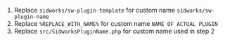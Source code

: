 1. Replace `sidworks/sw-plugin-template` for custom name `sidworks/sw-plugin-name`
2. Replace `%REPLACE_WITH_NAME%` for custom name `NAME OF ACTUAL PLUGIN`
3. Replace `src/SidworksPluginName.php` for custom name used in step 2
